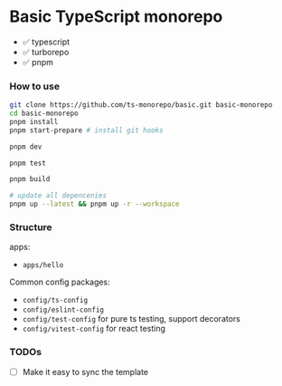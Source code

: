 # Basic TypeScript monorepo

- ✅ typescript
- ✅ turborepo
- ✅ pnpm

### How to use

```zsh
git clone https://github.com/ts-monorepo/basic.git basic-monorepo
cd basic-monorepo
pnpm install
pnpm start-prepare # install git hooks
```

```zsh
pnpm dev
```

```zsh
pnpm test
```

```zsh
pnpm build
```

```zsh
# update all depencenies
pnpm up --latest && pnpm up -r --workspace
```

### Structure

apps:

- `apps/hello`

Common config packages:

- `config/ts-config`
- `config/eslint-config`
- `config/test-config` for pure ts testing, support decorators
- `config/vitest-config` for react testing

### TODOs

- [ ] Make it easy to sync the template
